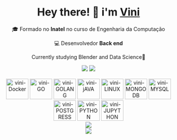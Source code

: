 <div align="center">   
    <div>   
        <h1>Hey there! 👋 i'm <a href="https://github.com/Vinicius-Batista-Ribas" target="_blank">Vini</a></h1>
        <p >🎓 Formado no <strong>Inatel</strong> no curso de Engenharia da Computação</p>
        <p>💻 Desenvolvedor <strong>Back end</strong></p>
        <p>Currently studying Blender and Data Science🎲</p>
    </div>
    <div>
        <div>
            <a href="https://www.instagram.com/vinii_ribas/"target="_blank"><img src="https://img.shields.io/badge/-Instagram-%23E4405F?style=for-the-badge&logo=instagram&logoColor=white" target="_blank"></a>
            <a href="https://www.linkedin.com/in/vin%C3%ADcius-batista-9980081b1/"target="_blank"><img src="https://img.shields.io/badge/-LinkedIn-%230077B5?style=for-the-badge&logo=linkedin&logoColor=white" target="_blank"></a> </div>
        </div>
        <div style="display: inline_block"><br>
            <img alt="vini-Docker" height="55" width="60" src="https://cdn.jsdelivr.net/gh/devicons/devicon@latest/icons/docker/docker-plain-wordmark.svg" />
            <img alt="vini-GO" height="55" width="60" src="https://cdn.jsdelivr.net/gh/devicons/devicon@latest/icons/go/go-original.svg" />
            <img alt="vini-GOLANG" height="55" width="60" src="https://cdn.jsdelivr.net/gh/devicons/devicon@latest/icons/goland/goland-original.svg" />
            <img alt="vini-jAVA" height="55" width="60" src="https://cdn.jsdelivr.net/gh/devicons/devicon@latest/icons/java/java-original.svg" />
            <img alt="vini-LINUX" height="55" width="60" src="https://cdn.jsdelivr.net/gh/devicons/devicon@latest/icons/linux/linux-plain.svg" />
            <img alt="vini-MONGODB" height="55" width="60" src="https://cdn.jsdelivr.net/gh/devicons/devicon@latest/icons/mongodb/mongodb-original-wordmark.svg" />
            <img alt="vini-MYSQL" height="55" width="60" src="https://cdn.jsdelivr.net/gh/devicons/devicon@latest/icons/mysql/mysql-original-wordmark.svg" />
            <img alt="vini-POSTGRESS" height="55" width="60" src="https://cdn.jsdelivr.net/gh/devicons/devicon@latest/icons/postgresql/postgresql-original-wordmark.svg" />
            <img alt="vini-PYTHON" height="55" width="60" src="https://cdn.jsdelivr.net/gh/devicons/devicon@latest/icons/python/python-original-wordmark.svg" />
            <img alt="vini-JUPYTHON" height="55" width="60" src="https://cdn.jsdelivr.net/gh/devicons/devicon@latest/icons/jupyter/jupyter-original.svg" />   
        </div>
        <div>
        <div>
            <img src="https://github-readme-stats.vercel.app/api/top-langs/?username=Vinicius-Batista-Ribas">
        </div>
            <img src="https://github-readme-activity-graph.vercel.app/graph?username=Vinicius-Batista-Ribas&theme=github-compact">
        </div>
    </div>
</div> 
